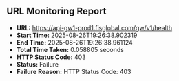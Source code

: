 ## URL Monitoring Report

- **URL:** https://api-gw1-prod1.fisglobal.com/gw/v1/health
- **Start Time:** 2025-08-26T19:26:38.902319
- **End Time:** 2025-08-26T19:26:38.961124
- **Total Time Taken:** 0.058805 seconds
- **HTTP Status Code:** 403
- **Status:** Failure
- **Failure Reason:** HTTP Status Code: 403

